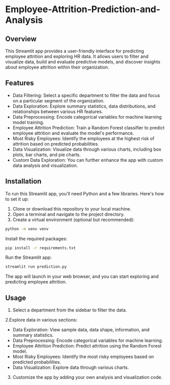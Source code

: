 # Employee-Attrition-Prediction-and-Analysis

## Overview

This Streamlit app provides a user-friendly interface for predicting employee attrition and exploring HR data. It allows users to filter and visualize data, build and evaluate predictive models, and discover insights about employee attrition within their organization.

## Features

- Data Filtering: Select a specific department to filter the data and focus on a particular segment of the organization.
- Data Exploration: Explore summary statistics, data distributions, and relationships between various HR features.
- Data Preprocessing: Encode categorical variables for machine learning model training.
- Employee Attrition Prediction: Train a Random Forest classifier to predict employee attrition and evaluate the model's performance.
- Most Risky Employees: Identify the employees at the highest risk of attrition based on predicted probabilities.
- Data Visualization: Visualize data through various charts, including box plots, bar charts, and pie charts.
- Custom Data Exploration: You can further enhance the app with custom data analysis and visualization.

## Installation

To run this Streamlit app, you'll need Python and a few libraries. Here's how to set it up:

1. Clone or download this repository to your local machine.
2. Open a terminal and navigate to the project directory.
3. Create a virtual environment (optional but recommended):
```bash
python -m venv venv
```

Install the required packages:
```bash
pip install -r requirements.txt
```

Run the Streamlit app:
```bash
streamlit run prediction.py
```

The app will launch in your web browser, and you can start exploring and predicting employee attrition.

## Usage

1. Select a department from the sidebar to filter the data.
   
2.Explore data in various sections:

   - Data Exploration: View sample data, data shape, information, and summary statistics.
   - Data Preprocessing: Encode categorical variables for machine learning.
   - Employee Attrition Prediction: Predict attrition using the Random Forest model.
   - Most Risky Employees: Identify the most risky employees based on predicted probabilities.
   - Data Visualization: Explore data through various charts.
    
3. Customize the app by adding your own analysis and visualization code.
